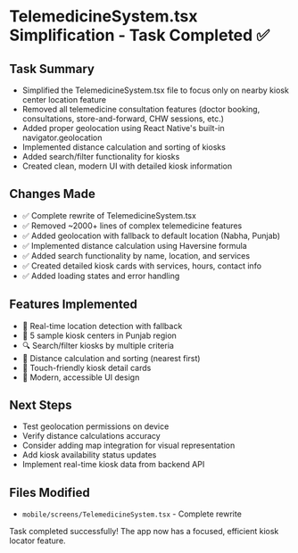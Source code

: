# TelemedicineSystem.tsx Simplification - Task Completed ✅

## Task Summary
- Simplified the TelemedicineSystem.tsx file to focus only on nearby kiosk center location feature
- Removed all telemedicine consultation features (doctor booking, consultations, store-and-forward, CHW sessions, etc.)
- Added proper geolocation using React Native's built-in navigator.geolocation
- Implemented distance calculation and sorting of kiosks
- Added search/filter functionality for kiosks
- Created clean, modern UI with detailed kiosk information

## Changes Made
- ✅ Complete rewrite of TelemedicineSystem.tsx
- ✅ Removed ~2000+ lines of complex telemedicine features
- ✅ Added geolocation with fallback to default location (Nabha, Punjab)
- ✅ Implemented distance calculation using Haversine formula
- ✅ Added search functionality by name, location, and services
- ✅ Created detailed kiosk cards with services, hours, contact info
- ✅ Added loading states and error handling

## Features Implemented
- 📍 Real-time location detection with fallback
- 🏥 5 sample kiosk centers in Punjab region
- 🔍 Search/filter kiosks by multiple criteria
- 📏 Distance calculation and sorting (nearest first)
- 📱 Touch-friendly kiosk detail cards
- 🎨 Modern, accessible UI design

## Next Steps
- Test geolocation permissions on device
- Verify distance calculations accuracy
- Consider adding map integration for visual representation
- Add kiosk availability status updates
- Implement real-time kiosk data from backend API

## Files Modified
- `mobile/screens/TelemedicineSystem.tsx` - Complete rewrite

Task completed successfully! The app now has a focused, efficient kiosk locator feature.

